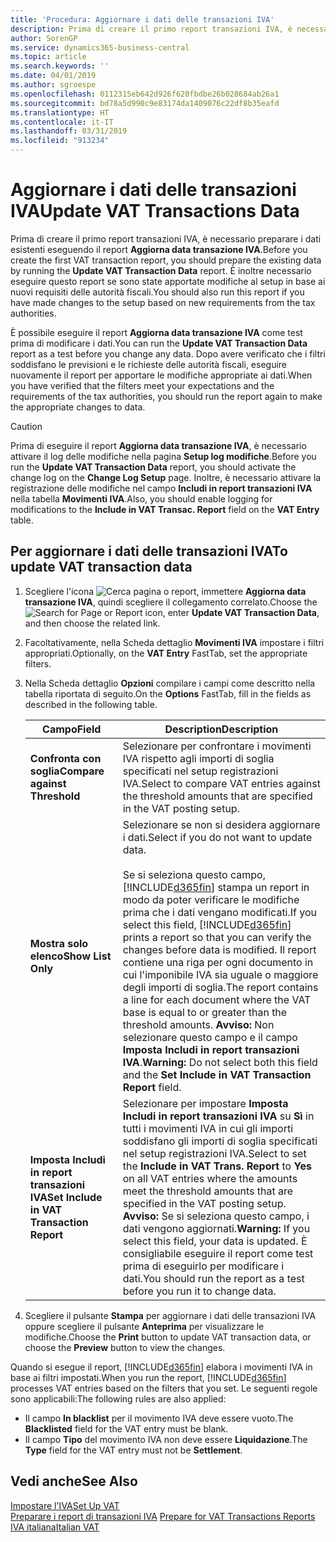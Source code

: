```yaml
---
title: 'Procedura: Aggiornare i dati delle transazioni IVA'
description: Prima di creare il primo report transazioni IVA, è necessario preparare i dati esistenti nella versione italiana di Business Central.
author: SorenGP
ms.service: dynamics365-business-central
ms.topic: article
ms.search.keywords: ''
ms.date: 04/01/2019
ms.author: sgroespe
ms.openlocfilehash: 0112315eb642d926f620fbdbe26b028684ab26a1
ms.sourcegitcommit: bd78a5d990c9e83174da1409076c22df8b35eafd
ms.translationtype: HT
ms.contentlocale: it-IT
ms.lasthandoff: 03/31/2019
ms.locfileid: "913234"
---
```

# <a name="update-vat-transactions-data"></a><span data-ttu-id="c9c1f-103">Aggiornare i dati delle transazioni IVA</span><span class="sxs-lookup"><span data-stu-id="c9c1f-103">Update VAT Transactions Data</span></span>
<span data-ttu-id="c9c1f-104">Prima di creare il primo report transazioni IVA, è necessario preparare i dati esistenti eseguendo il report **Aggiorna data transazione IVA**.</span><span class="sxs-lookup"><span data-stu-id="c9c1f-104">Before you create the first VAT transaction report, you should prepare the existing data by running the **Update VAT Transaction Data** report.</span></span> <span data-ttu-id="c9c1f-105">È inoltre necessario eseguire questo report se sono state apportate modifiche al setup in base ai nuovi requisiti delle autorità fiscali.</span><span class="sxs-lookup"><span data-stu-id="c9c1f-105">You should also run this report if you have made changes to the setup based on new requirements from the tax authorities.</span></span>  

<span data-ttu-id="c9c1f-106">È possibile eseguire il report **Aggiorna data transazione IVA** come test prima di modificare i dati.</span><span class="sxs-lookup"><span data-stu-id="c9c1f-106">You can run the **Update VAT Transaction Data** report as a test before you change any data.</span></span> <span data-ttu-id="c9c1f-107">Dopo avere verificato che i filtri soddisfano le previsioni e le richieste delle autorità fiscali, eseguire nuovamente il report per apportare le modifiche appropriate ai dati.</span><span class="sxs-lookup"><span data-stu-id="c9c1f-107">When you have verified that the filters meet your expectations and the requirements of the tax authorities, you should run the report again to make the appropriate changes to data.</span></span>  

> [!CAUTION]  
>  <span data-ttu-id="c9c1f-108">Prima di eseguire il report **Aggiorna data transazione IVA**, è necessario attivare il log delle modifiche nella pagina **Setup log modifiche**.</span><span class="sxs-lookup"><span data-stu-id="c9c1f-108">Before you run the **Update VAT Transaction Data** report, you should activate the change log on the **Change Log Setup** page.</span></span> <span data-ttu-id="c9c1f-109">Inoltre, è necessario attivare la registrazione delle modifiche nel campo **Includi in report transazioni IVA** nella tabella **Movimenti IVA**.</span><span class="sxs-lookup"><span data-stu-id="c9c1f-109">Also, you should enable logging for modifications to the **Include in VAT Transac. Report** field on the **VAT Entry** table.</span></span>  

## <a name="to-update-vat-transaction-data"></a><span data-ttu-id="c9c1f-110">Per aggiornare i dati delle transazioni IVA</span><span class="sxs-lookup"><span data-stu-id="c9c1f-110">To update VAT transaction data</span></span>  

1.  <span data-ttu-id="c9c1f-111">Scegliere l'icona ![Cerca pagina o report](../../media/ui-search/search_small.png "icona Cerca pagina o report"), immettere **Aggiorna data transazione IVA**, quindi scegliere il collegamento correlato.</span><span class="sxs-lookup"><span data-stu-id="c9c1f-111">Choose the ![Search for Page or Report](../../media/ui-search/search_small.png "Search for Page or Report icon") icon, enter **Update VAT Transaction Data**, and then choose the related link.</span></span>  
2.  <span data-ttu-id="c9c1f-112">Facoltativamente, nella Scheda dettaglio **Movimenti IVA** impostare i filtri appropriati.</span><span class="sxs-lookup"><span data-stu-id="c9c1f-112">Optionally, on the **VAT Entry** FastTab, set the appropriate filters.</span></span>  
3.  <span data-ttu-id="c9c1f-113">Nella Scheda dettaglio **Opzioni** compilare i campi come descritto nella tabella riportata di seguito.</span><span class="sxs-lookup"><span data-stu-id="c9c1f-113">On the **Options** FastTab, fill in the fields as described in the following table.</span></span>  

    |<span data-ttu-id="c9c1f-114">Campo</span><span class="sxs-lookup"><span data-stu-id="c9c1f-114">Field</span></span>|<span data-ttu-id="c9c1f-115">Description</span><span class="sxs-lookup"><span data-stu-id="c9c1f-115">Description</span></span>|  
    |---------------------------------|---------------------------------------|  
    |<span data-ttu-id="c9c1f-116">**Confronta con soglia**</span><span class="sxs-lookup"><span data-stu-id="c9c1f-116">**Compare against Threshold**</span></span>|<span data-ttu-id="c9c1f-117">Selezionare per confrontare i movimenti IVA rispetto agli importi di soglia specificati nel setup registrazioni IVA.</span><span class="sxs-lookup"><span data-stu-id="c9c1f-117">Select to compare VAT entries against the threshold amounts that are specified in the VAT posting setup.</span></span>|  
    |<span data-ttu-id="c9c1f-118">**Mostra solo elenco**</span><span class="sxs-lookup"><span data-stu-id="c9c1f-118">**Show List Only**</span></span>|<span data-ttu-id="c9c1f-119">Selezionare se non si desidera aggiornare i dati.</span><span class="sxs-lookup"><span data-stu-id="c9c1f-119">Select if you do not want to update data.</span></span><br /><br /> <span data-ttu-id="c9c1f-120">Se si seleziona questo campo, [!INCLUDE[d365fin](../../includes/d365fin_md.md)] stampa un report in modo da poter verificare le modifiche prima che i dati vengano modificati.</span><span class="sxs-lookup"><span data-stu-id="c9c1f-120">If you select this field, [!INCLUDE[d365fin](../../includes/d365fin_md.md)] prints a report so that you can verify the changes before data is modified.</span></span> <span data-ttu-id="c9c1f-121">Il report contiene una riga per ogni documento in cui l'imponibile IVA sia uguale o maggiore degli importi di soglia.</span><span class="sxs-lookup"><span data-stu-id="c9c1f-121">The report contains a line for each document where the VAT base is equal to or greater than the threshold amounts.</span></span> <span data-ttu-id="c9c1f-122">**Avviso:** Non selezionare questo campo e il campo **Imposta Includi in report transazioni IVA**.</span><span class="sxs-lookup"><span data-stu-id="c9c1f-122">**Warning:**  Do not select both this field and the **Set Include in VAT Transaction Report** field.</span></span>|  
    |<span data-ttu-id="c9c1f-123">**Imposta Includi in report transazioni IVA**</span><span class="sxs-lookup"><span data-stu-id="c9c1f-123">**Set Include in VAT Transaction Report**</span></span>|<span data-ttu-id="c9c1f-124">Selezionare per impostare **Imposta Includi in report transazioni IVA** su **Sì** in tutti i movimenti IVA in cui gli importi soddisfano gli importi di soglia specificati nel setup registrazioni IVA.</span><span class="sxs-lookup"><span data-stu-id="c9c1f-124">Select to set the **Include in VAT Trans. Report** to **Yes** on all VAT entries where the amounts meet the threshold amounts that are specified in the VAT posting setup.</span></span> <span data-ttu-id="c9c1f-125">**Avviso:** Se si seleziona questo campo, i dati vengono aggiornati.</span><span class="sxs-lookup"><span data-stu-id="c9c1f-125">**Warning:**  If you select this field, your data is updated.</span></span> <span data-ttu-id="c9c1f-126">È consigliabile eseguire il report come test prima di eseguirlo per modificare i dati.</span><span class="sxs-lookup"><span data-stu-id="c9c1f-126">You should run the report as a test before you run it to change data.</span></span>|  

4.  <span data-ttu-id="c9c1f-127">Scegliere il pulsante **Stampa** per aggiornare i dati delle transazioni IVA oppure scegliere il pulsante **Anteprima** per visualizzare le modifiche.</span><span class="sxs-lookup"><span data-stu-id="c9c1f-127">Choose the **Print** button to update VAT transaction data, or choose the **Preview** button to view the changes.</span></span>  

<span data-ttu-id="c9c1f-128">Quando si esegue il report, [!INCLUDE[d365fin](../../includes/d365fin_md.md)] elabora i movimenti IVA in base ai filtri impostati.</span><span class="sxs-lookup"><span data-stu-id="c9c1f-128">When you run the report, [!INCLUDE[d365fin](../../includes/d365fin_md.md)] processes VAT entries based on the filters that you set.</span></span> <span data-ttu-id="c9c1f-129">Le seguenti regole sono applicabili:</span><span class="sxs-lookup"><span data-stu-id="c9c1f-129">The following rules are also applied:</span></span>  

- <span data-ttu-id="c9c1f-130">Il campo **In blacklist** per il movimento IVA deve essere vuoto.</span><span class="sxs-lookup"><span data-stu-id="c9c1f-130">The **Blacklisted** field for the VAT entry must be blank.</span></span>  
- <span data-ttu-id="c9c1f-131">Il campo **Tipo** del movimento IVA non deve essere **Liquidazione**.</span><span class="sxs-lookup"><span data-stu-id="c9c1f-131">The **Type** field for the VAT entry must not be **Settlement**.</span></span>  

## <a name="see-also"></a><span data-ttu-id="c9c1f-132">Vedi anche</span><span class="sxs-lookup"><span data-stu-id="c9c1f-132">See Also</span></span>  
[<span data-ttu-id="c9c1f-133">Impostare l'IVA</span><span class="sxs-lookup"><span data-stu-id="c9c1f-133">Set Up VAT</span></span>](../../finance-setup-vat.md)  
 <span data-ttu-id="c9c1f-134">[Preparare i report di transazioni IVA](how-to-prepare-for-vat-transactions-reports.md) </span><span class="sxs-lookup"><span data-stu-id="c9c1f-134">[Prepare for VAT Transactions Reports](how-to-prepare-for-vat-transactions-reports.md) </span></span>  
 [<span data-ttu-id="c9c1f-135">IVA italiana</span><span class="sxs-lookup"><span data-stu-id="c9c1f-135">Italian VAT</span></span>](italian-vat.md)   
